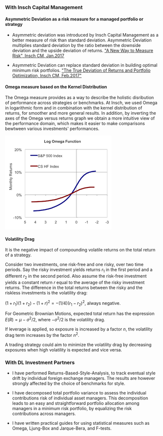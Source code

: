 ### With Insch Capital Management

#### Asymmetric Deviation as a risk measure for a managed portfolio or strategy

- Asymmetric deviation was introduced by Insch Capital Management as a better measure of risk than standard deviation. Asymmetric Deviation multiplies standard deviation by the ratio between the downside deviation and the upside deviation of returns.
["A New Way to Measure Risk", Insch CM, Jan.2017](webdocs/Non-StandardDeviation_17_01.pdf)

- Asymmetric Deviation can replace standard deviation in building optimal minimum risk portfolios. 
["The True Deviation of Returns and Portfolio Optimization, Insch CM, Feb.2017"](webdocs/TDandMinRiskPortfolios17_02.pdf)


#### Omega measure based on the Kernel Distribution

The Omega measure provides as a way to describe the holistic disribution of performance across strategies or benchmarks. At Insch, we used Omega in logarithmic form and in combination with the kernel distribution of returns, for smoother and more general results. In addition, by inverting the axes of the Omega versus returns graph we obtain a more intuitive view of the performance domain, which makes it easier to make comparisons bewtween various investments' performances.

<img src="../img/LogOmega.png" width=350px;/>



#### Volatility Drag

It is the negative impact of compounding volatile returns on the total return of a strategy. 

Consider two investments, one risk-free and one risky, over two time periods. Say the risky investment yields returns $r_1$ in the first period and a different $r_2$ in the second period. Also assume the risk-free investment yields a
constant return $r$ equal to the average of the risky investment returns. 
The difference in the total returns between the risky and the riskless investments is the volatility drag: 

$(1+r_1)(1+r_2) - (1+r)^2 = -(1/4)(r_1-r_2)^2$, always negative. 

For Geometric Brownian Motions, expected total return has the
expression $E(R) = \mu - \sigma^2/2$, where $-\sigma^2/2$ is the volatility drag. 

If leverage is applied, so exposure is increased by a factor $n$, the volatility drag term increases by the factor $n^2$. 

A trading strategy could aim to minimize the volatility drag by decreasing exposures when high volatility is expected and
vice versa.


### With DL Investment Partners 

- I have performed Returns-Based-Style-Analysis, to track eventual style drift by individual foreign exchange managers. The results are however strongly affected by the choice of benchmarks for style. 

- I have decomposed total portfolio variance to assess the individual contributions risk of individual asset managers. This decomposition leads to an easy and straightforward portfolio allocation among managers in a minimum risk portfolio, by equalizing the risk contributions across managers. 

- I have written practical guides for using statistical measures such as Omega, Ljung-Box and Jarque-Bera, and F-tests.